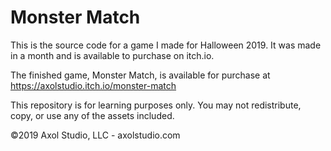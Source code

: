 # Monster Match
This is the source code for a game I made for Halloween 2019. It was made in a month and is available to purchase on itch.io.

The finished game, Monster Match, is available for purchase at https://axolstudio.itch.io/monster-match

This repository is for learning purposes only. You may not redistribute, copy, or use any of the assets included.

©2019 Axol Studio, LLC - axolstudio.com
